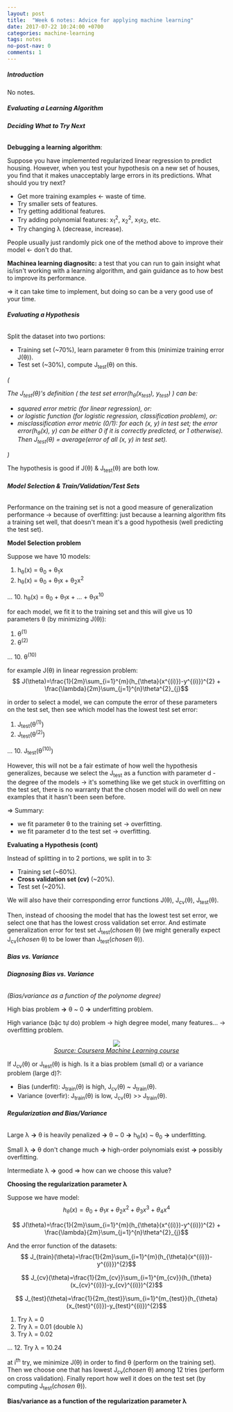 ```yaml
---
layout: post
title:  "Week 6 notes: Advice for applying machine learning"
date: 2017-07-22 10:24:00 +0700
categories: machine-learning
tags: notes
no-post-nav: 0
comments: 1
---
```


##### **Introduction**
No notes.

##### **Evaluating a Learning Algorithm**

###### **Deciding What to Try Next**


**Debugging a learning algorithm**:

Suppose you have implemented regularized linear regression to predict housing. However, when you test your hypothesis on a new set of houses, you find that it makes unacceptably large errors in its predictions. What should you try next?
* Get more training examples <- waste of time.
* Try smaller sets of features.
* Try getting additional features.
* Try adding polynomial features: x<sub>1</sub><sup>2</sup>, x<sub>2</sub><sup>2</sup>, x<sub>1</sub>x<sub>2</sub>, etc.
* Try changing λ (decrease, increase).

People usually just randomly pick one of the method above to improve their model <- don't do that.

**Machinea learning diagnositc:** a test that you can run to gain insight what is/isn't working with a learning algorithm, and gain guidance as to how best to improve its performance.

=> it can take time to implement, but doing so can be a very good use of your time.


###### **Evaluating a Hypothesis**

Split the dataset into two portions:
* Training set (~70%), learn parameter θ from this (minimize training error J(θ)).
* Test set (~30%), compute J<sub>test</sub>(θ) on this.

*(*

*The J<sub>test</sub>(θ)'s definition ( the test set error(h<sub>θ</sub>(x<sub>test</sub>), y<sub>test</sub>) ) can be:*
* *squared error metric (for linear regression), or:*
* *or logistic function (for logistic regression, classification problem), or:*
* *misclassification error metric (0/1): for each (x, y) in test set; the error error(h<sub>θ</sub>(x), y) can be either 0 if it is correctly predicted, or 1 otherwise). Then J<sub>test</sub>(θ) = average(error of all (x, y) in test set).*

*)*

The hypothesis is good if J(θ) & J<sub>test</sub>(θ) are both low.

###### **Model Selection & Train/Validation/Test Sets**

Performance on the training set is not a good measure of generalization performance -> because of overfitting: just because a learning algorithm fits a training set well, that doesn't mean it's a good hypothesis (well predicting the test set).

**Model Selection problem**

Suppose we have 10 models:
1. h<sub>θ</sub>(x) = θ<sub>0</sub> + θ<sub>1</sub>x
2. h<sub>θ</sub>(x) = θ<sub>0</sub> + θ<sub>1</sub>x + θ<sub>2</sub>x<sup>2</sup>

...
10. h<sub>θ</sub>(x) = θ<sub>0</sub> + θ<sub>1</sub>x + ... + θ<sub>1</sub>x<sup>10</sup>

for each model, we fit it to the training set and this will give us 10 parameters θ (by minimizing J(θ)):
1. θ<sup>(1)</sup>
2. θ<sup>(2)</sup>

...
10. θ<sup>(10)</sup>

for example J(θ) in linear regression problem:
$$ J(\theta)=\frac{1}{2m}\sum_{i=1}^{m}(h_{\theta}(x^{(i)})-y^{(i)})^{2} + \frac{\lambda}{2m}\sum_{j=1}^{n}\theta^{2}_{j}$$


in order to select a model, we can compute the error of these parameters on the test set, then see which model has the lowest test set error:
1. J<sub>test</sub>(θ<sup>(1)</sup>)
2. J<sub>test</sub>(θ<sup>(2)</sup>)

...
10. J<sub>test</sub>(θ<sup>(10)</sup>)

However, this will not be a fair estimate of how well the hypothesis generalizes, because we select the J<sub>test</sub> as a function with parameter d - the degree of the models -> it's something like we get stuck in overfitting on the test set, there is no warranty that the chosen model will do well on new examples that it hasn't been seen before.

=> Summary:
* we fit parameter θ to the training set -> overfitting.
* we fit parameter d to the test set -> overfitting.

**Evaluating a Hypothesis (cont)**

Instead of splitting in to 2 portions, we split in to 3:
* Training set (~60%).
* **Cross validation set (cv)**  (~20%).
* Test set (~20%).

We will also have their corresponding error functions J(θ), J<sub>cv</sub>(θ), J<sub>test</sub>(θ).

Then, instead of choosing the model that has the lowest test set error, we select one that has the lowest cross validation set error. And estimate generalization error for test set J<sub>test</sub>(*chosen* θ) (we might generally expect J<sub>cv</sub>(*chosen* θ) to be lower than J<sub>test</sub>(*chosen* θ)).

##### **Bias vs. Variance**

###### **Diagnosing Bias vs. Variance**
*(Bias/variance as a function of the polynome degree)*

High bias problem **->** θ ~ 0 **->** underfitting problem.

High variance (bậc tự do) problem -> high degree model, many features... -> overfitting problem.

<center><img src="http://i.imgur.com/z5AJ8iV.png"/></center>
<center><i><a href="https://www.coursera.org/learn/machine-learning">Source: Coursera Machine Learning course</a></i></center>

If J<sub>cv</sub>(θ) or J<sub>test</sub>(θ) is high. Is it a bias problem (small d) or a variance problem (large d)?:

* Bias (underfit): J<sub>train</sub>(θ) is high, J<sub>cv</sub>(θ) ~ J<sub>train</sub>(θ).
* Variance (overfir): J<sub>train</sub>(θ) is low, J<sub>cv</sub>(θ) >> J<sub>train</sub>(θ).

###### **Regularization and Bias/Variance**

Large λ **->** θ is heavily penalized **->** θ ~ 0 **->** h<sub>θ</sub>(x) ~ θ<sub>0</sub> **->** underfitting.

Small λ **->** θ don't change much **->** high-order polynomials exist **->** possibly overfitting.

Intermediate λ **->** good => how can we choose this value?

**Choosing the regularization parameter λ**

Suppose we have model:
$$ h_{\theta}(x)=\theta_{0} + \theta_{1}x + \theta_{2}x^{2} + \theta_{3}x^{3} + \theta_{4}x^{4}$$

$$ J(\theta)=\frac{1}{2m}\sum_{i=1}^{m}(h_{\theta}(x^{(i)})-y^{(i)})^{2} + \frac{\lambda}{2m}\sum_{j=1}^{n}\theta^{2}_{j}$$

And the error function of the datasets:
$$ J_{train}(\theta)=\frac{1}{2m}\sum_{i=1}^{m}(h_{\theta}(x^{(i)})-y^{(i)})^{2}$$

$$ J_{cv}(\theta)=\frac{1}{2m_{cv}}\sum_{i=1}^{m_{cv}}(h_{\theta}(x_{cv}^{(i)})-y_{cv}^{(i)})^{2}$$

$$
J_{test}(\theta)=\frac{1}{2m_{test}}\sum_{i=1}^{m_{test}}(h_{\theta}(x_{test}^{(i)})-y_{test}^{(i)})^{2}$$
1. Try λ = 0
2. Try λ = 0.01 (double λ)
3. Try λ = 0.02

...
12. Try λ = 10.24

at i<sup>th</sup> try, we minimize J(θ) in order to find θ (perform on the training set). Then we choose one that has lowest J<sub>cv</sub>(*chosen* θ) among 12 tries (perform on cross validation). Finally report how well it does on the test set (by computing J<sub>test</sub>(*chosen* θ)).

**Bias/variance as a function of the regularization parameter λ**
